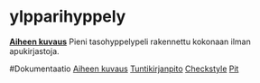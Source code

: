 # ylpparihyppely

[**Aiheen kuvaus**](dokumentaatio/aiheJaRakenne)
Pieni tasohyppelypeli rakennettu kokonaan ilman apukirjastoja.

#Dokumentaatio
[Aiheen kuvaus](dokumentaatio/aiheJaRakenne.md)
[Tuntikirjanpito](dokumentaatio/tuntikirjanpito.md)
[Checkstyle](dokumentaatio/site/)
[Pit](dokumentaatio/pit)
